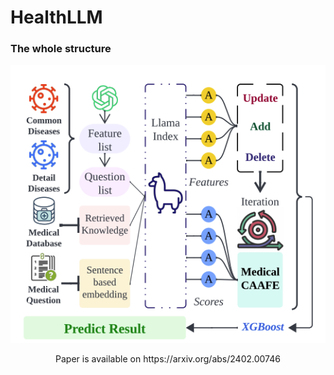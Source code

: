 # HealthLLM
### The whole structure
<center>
  
![这是图片](./pic/pic1.png)

<center>
Paper is available on https://arxiv.org/abs/2402.00746
